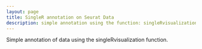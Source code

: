 ```yaml
---
layout: page
title: SingleR annotation on Seurat Data
description: simple annotation using the function: singleRvisualization() 
---
```

Simple annotation of data using the singleRvisualization function.

